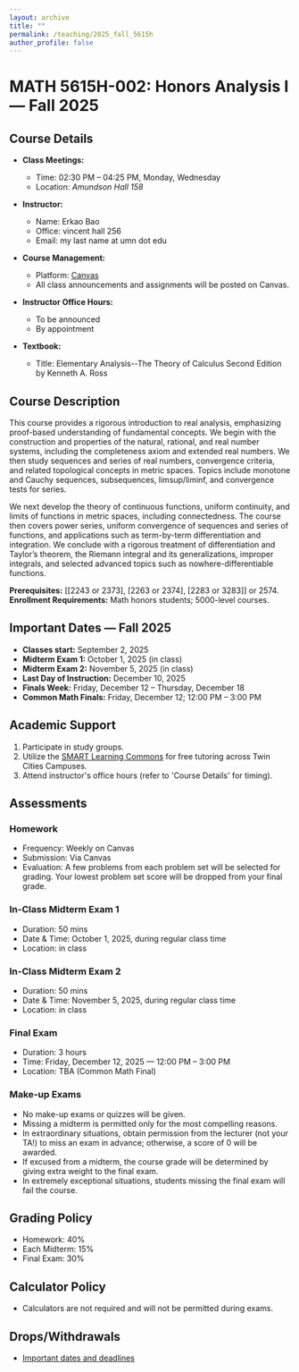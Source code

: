 ```yaml
---
layout: archive
title: ""
permalink: /teaching/2025_fall_5615h
author_profile: false
---
```


# MATH 5615H-002: Honors Analysis I — Fall 2025

## Course Details

- **Class Meetings:** 
  - Time: 02:30 PM – 04:25 PM, Monday, Wednesday
  - Location: *Amundson Hall 158*

- **Instructor:** 
  - Name: Erkao Bao
  - Office: vincent hall 256
  - Email: my last name at umn dot edu

- **Course Management:** 
  - Platform: [Canvas](https://canvas.umn.edu/) 
  - All class announcements and assignments will be posted on Canvas.

- **Instructor Office Hours:**
  - To be announced
  - By appointment

- **Textbook:** 
  - Title: Elementary Analysis--The Theory of Calculus Second Edition by Kenneth A. Ross

## Course Description

This course provides a rigorous introduction to real analysis, emphasizing proof-based understanding of fundamental concepts. We begin with the construction and properties of the natural, rational, and real number systems, including the completeness axiom and extended real numbers. We then study sequences and series of real numbers, convergence criteria, and related topological concepts in metric spaces. Topics include monotone and Cauchy sequences, subsequences, limsup/liminf, and convergence tests for series.

We next develop the theory of continuous functions, uniform continuity, and limits of functions in metric spaces, including connectedness. The course then covers power series, uniform convergence of sequences and series of functions, and applications such as term-by-term differentiation and integration. We conclude with a rigorous treatment of differentiation and Taylor’s theorem, the Riemann integral and its generalizations, improper integrals, and selected advanced topics such as nowhere-differentiable functions.

**Prerequisites:** \[\[2243 or 2373\], \[2263 or 2374\], \[2283 or 3283\]\] or 2574.  
**Enrollment Requirements:** Math honors students; 5000-level courses.

## Important Dates — Fall 2025

- **Classes start:** September 2, 2025
- **Midterm Exam 1:** October 1, 2025 (in class)
- **Midterm Exam 2:** November 5, 2025 (in class)
- **Last Day of Instruction:** December 10, 2025
- **Finals Week:** Friday, December 12 – Thursday, December 18
- **Common Math Finals:** Friday, December 12; 12:00 PM – 3:00 PM

## Academic Support

1. Participate in study groups.
2. Utilize the [SMART Learning Commons](https://www.lib.umn.edu/spaces/tasc) for free tutoring across Twin Cities Campuses.
3. Attend instructor's office hours (refer to 'Course Details' for timing).

## Assessments

### Homework
- Frequency: Weekly on Canvas
- Submission: Via Canvas
- Evaluation: A few problems from each problem set will be selected for grading. Your lowest problem set score will be dropped from your final grade.

### In-Class Midterm Exam 1
- Duration: 50 mins
- Date & Time: October 1, 2025, during regular class time
- Location: in class

### In-Class Midterm Exam 2
- Duration: 50 mins
- Date & Time: November 5, 2025, during regular class time
- Location: in class

### Final Exam
- Duration: 3 hours
- Time: Friday, December 12, 2025 — 12:00 PM – 3:00 PM
- Location: TBA (Common Math Final)

### Make-up Exams
- No make-up exams or quizzes will be given.
- Missing a midterm is permitted only for the most compelling reasons.
- In extraordinary situations, obtain permission from the lecturer (not your TA!) to miss an exam in advance; otherwise, a score of 0 will be awarded.
- If excused from a midterm, the course grade will be determined by giving extra weight to the final exam.
- In extremely exceptional situations, students missing the final exam will fail the course.

## Grading Policy
- Homework: 40%
- Each Midterm: 15%
- Final Exam: 30%

## Calculator Policy
- Calculators are not required and will not be permitted during exams.

## Drops/Withdrawals
- [Important dates and deadlines](https://onestop.umn.edu/calendar/academic-calendar?terms=Fall%202025)
